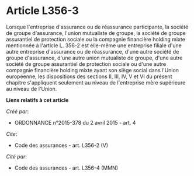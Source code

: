 # Article L356-3

Lorsque l'entreprise d'assurance ou de réassurance participante, la société de groupe d'assurance, l'union mutualiste de
groupe, la société de groupe assurantiel de protection sociale ou la compagnie financière holding mixte mentionnée à
l'article L. 356-2 est elle-même une entreprise filiale d'une autre entreprise d'assurance ou de réassurance, d'une autre
société de groupe d'assurance, d'une autre union mutualiste de groupe, d'une autre société de groupe assurantiel de
protection sociale ou d'une autre compagnie financière holding mixte ayant son siège social dans l'Union européenne, les
dispositions des sections II, III, IV, V et VI du présent chapitre s'appliquent seulement au niveau de l'entreprise mère
supérieure au niveau de l'Union.

**Liens relatifs à cet article**

_Créé par_:

  - ORDONNANCE n°2015-378 du 2 avril 2015 - art. 4

_Cite_:

  - Code des assurances - art. L356-2 (V)

_Cité par_:

  - Code des assurances - art. L356-4 (MMN)
